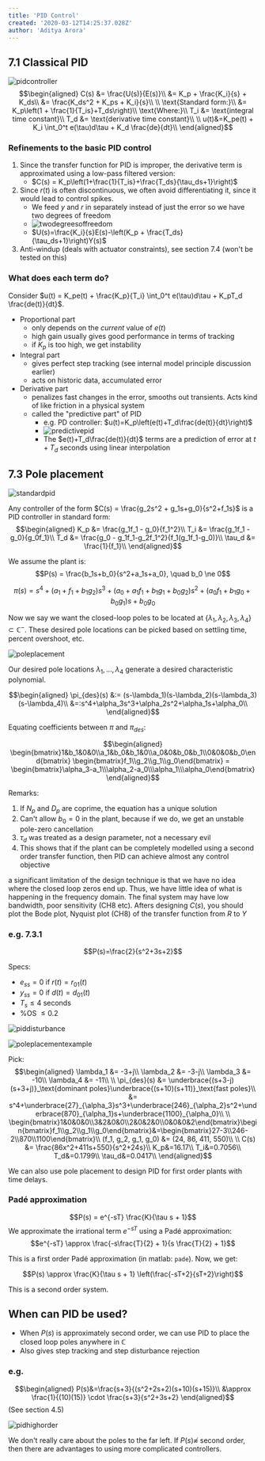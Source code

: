 ```yaml
---
title: 'PID Control'
created: '2020-03-12T14:25:37.028Z'
author: 'Aditya Arora'
---
```

## 7.1 Classical PID

![pidcontroller](../../attachments/pidcontroller.png)
$$\begin{aligned}
C(s) &= \frac{U(s)}{E(s)}\\
&= K_p + \frac{K_i}{s} + K_ds\\
&= \frac{K_ds^2 + K_ps + K_i}{s}\\
\\
\text{Standard form:}\\
&= K_p\left(1 + \frac{1}{T_is}+T_ds\right)\\
\text{Where:}\\
T_i &= \text{integral time constant}\\
T_d &= \text{derivative time constant}\\
\\
u(t)&=K_pe(t) + K_i \int_0^t e(\tau)d\tau + K_d \frac{de}{dt}\\
\end{aligned}$$

### Refinements to the basic PID control

1. Since the transfer function for PID is improper, the derivative term is approximated using a low-pass filtered version:
    - $C(s) = K_p\left(1+\frac{1}{T_is}+\frac{T_ds}{\tau_ds+1}\right)$
2. Since $r(t)$ is often discontinuous, we often avoid differentiating it, since it would lead to control spikes.
    - We feed $y$ and $r$ in separately instead of just the error so we have two degrees of freedom
    - ![twodegreesoffreedom](../../attachments/twodegreesoffreedom.png)
    - $U(s)=\frac{K_i}{s}E(s)-\left(K_p + \frac{T_ds}{\tau_ds+1}\right)Y(s)$
3. Anti-windup (deals with actuator constraints), see section 7.4 (won't be tested on this)

### What does each term do?
Consider $u(t) = K_pe(t) + \frac{K_p}{T_i} \int_0^t e(\tau)d\tau + K_pT_d \frac{de(t)}{dt}$.

- Proportional part
  - only depends on the *current* value of $e(t)$
  - high gain usually gives good performance in terms of tracking
  - if $K_p$ is too high, we get instability
- Integral part
  - gives perfect step tracking (see internal model principle discussion earlier)
  - acts on historic data, accumulated error
- Derivative part
  - penalizes fast changes in the error, smooths out transients. Acts kind of like friction in a physical system
  - called the "predictive part" of PID
    - e.g. PD controller: $u(t)=K_p\left(e(t)+T_d\frac{de(t)}{dt}\right)$
    - ![predictivepid](../../attachments/predictivepid.png)
    - The $e(t)+T_d\frac{de(t)}{dt}$ terms are a prediction of error at $t+T_d$ seconds using linear interpolation

## 7.3 Pole placement

![standardpid](../../attachments/standardpid.png)

Any controller of the form $C(s) = \frac{g_2s^2 + g_1s+g_0}{s^2+f_1s}$ is a PID controller in standard form:
$$\begin{aligned}
K_p &= \frac{g_1f_1 - g_0}{f_1^2}\\
T_i &= \frac{g_1f_1 - g_0}{g_0f_1}\\
T_d &= \frac{g_0 - g_1f_1-g_2f_1^2}{f_1(g_1f_1-g_0)}\\
\tau_d &= \frac{1}{f_1}\\
\end{aligned}$$

We assume the plant is:
$$P(s) = \frac{b_1s+b_0}{s^2+a_1s+a_0}, \quad b_0 \ne 0$$

$$\pi(s) = s^4 + (a_1+f_1+b_1g_2)s^3 + (a_0+a_1f_1+b_1g_1+b_0g_2)s^2 + (a_0f_1+b_1g_0+b_0g_1)s+b_0g_0$$

Now we say we want the closed-loop poles to be located at $\{\lambda_1, \lambda_2, \lambda_3, \lambda_4\} \subset \mathbb{C}^-$. These desired pole locations can be picked based on settling time, percent overshoot, etc.

![poleplacement](../../attachments/poleplacement.png)

Our desired pole locations $\lambda_1, ..., \lambda_4$ generate a desired characteristic polynomial.

$$\begin{aligned}
\pi_{des}(s) &:= (s-\lambda_1)(s-\lambda_2)(s-\lambda_3)(s-\lambda_4)\\
&=:s^4+\alpha_3s^3+\alpha_2s^2+\alpha_1s+\alpha_0\\
\end{aligned}$$

Equating coefficients between $\pi$ and $\pi_{des}$:

$$\begin{aligned}
\begin{bmatrix}1&b_1&0&0\\a_1&b_0&b_1&0\\a_0&0&b_0&b_1\\0&0&0&b_0\end{bmatrix}
\begin{bmatrix}f_1\\g_2\\g_1\\g_0\end{bmatrix} =
\begin{bmatrix}\alpha_3-a_1\\\alpha_2-a_0\\\alpha_1\\\alpha_0\end{bmatrix}
\end{aligned}$$

Remarks:

1. If $N_p$ and $D_p$ are coprime, the equation has a unique solution
2. Can't allow $b_0=0$ in the plant, because if we do, we get an unstable pole-zero cancellation
3. $\tau_d$ was treated as a design parameter, not a necessary evil
4. This shows that if the plant can be completely modelled using a second order transfer function, then PID can achieve almost any control objective

a significant limitation of the design technique is that we have no idea where the closed loop zeros end up. Thus, we have little idea of what is happening in the frequency domain. The final system may have low bandwidth, poor sensitivity (CH8 etc). Afters designing $C(s)$, you should plot the Bode plot, Nyquist plot (CH8) of the transfer function from $R$ to $Y$

### e.g. 7.3.1
$$P(s)=\frac{2}{s^2+3s+2}$$

Specs:

- $e_{ss}=0$ if $r(t)=r_01(t)$
- $y_{ss}=0$ if $d(t)=d_01(t)$
- $T_s \le 4$ seconds
- %OS $\le 0.2$

![piddisturbance](../../attachments/piddisturbance.png)

![poleplacementexample](../../attachments/poleplacementexample.png)

Pick:
$$\begin{aligned}
\lambda_1 &= -3+j\\
\lambda_2 &= -3-j\\
\lambda_3 &= -10\\
\lambda_4 &= -11\\
\\
\pi_{des}(s) &= \underbrace{(s+3-j)(s+3+j)}_\text{dominant poles}\underbrace{(s+10)(s+11)}_\text{fast poles}\\
&= s^4+\underbrace{27}_{\alpha_3}s^3+\underbrace{246}_{\alpha_2}s^2+\underbrace{870}_{\alpha_1}s+\underbrace{1100}_{\alpha_0}\\
\\
\begin{bmatrix}1&0&0&0\\3&2&0&0\\2&0&2&0\\0&0&0&2\end{bmatrix}\begin{bmatrix}f_1\\g_2\\g_1\\g_0\end{bmatrix}&=\begin{bmatrix}27-3\\246-2\\870\\1100\end{bmatrix}\\
(f_1, g_2, g_1, g_0) &= (24, 86, 411, 550)\\
\\
C(s) &= \frac{86x^2+411s+550}{s^2+24s}\\
K_p&=16.17\\
T_i&=0.7056\\
T_d&=0.1799\\
\tau_d&=0.0417\\
\end{aligned}$$

We can also use pole placement to design PID for first order plants with time delays.

### Padé approximation
$$P(s) = e^{-sT} \frac{K}{\tau s + 1}$$
We approximate the irrational term $e^{-sT}$ using a Padé approximation:
$$e^{-sT} \approx \frac{-s\frac{T}{2} + 1}{s \frac{T}{2} + 1}$$

This is a first order Padé approximation (in matlab: `pade`). Now, we get:

$$P(s) \approx \frac{K}{\tau s + 1} \left(\frac{-sT+2}{sT+2}\right)$$

This is a second order system.

## When can PID be used?

- When $P(s)$ is approximately second order, we can use PID to place the closed loop poles anywhere in $\mathbb{C}$
- Also gives step tracking and step disturbance rejection

### e.g.
$$\begin{aligned}
P(s)&=\frac{s+3}{(s^2+2s+2)(s+10)(s+15)}\\
&\approx \frac{1}{(10)(15)} \cdot \frac{s+3}{s^2+3s+2}
\end{aligned}$$
(See section 4.5)

![pidhighorder](../../attachments/pidhighorder.png)

We don't really care about the poles to the far left. If $P(s) \not\approx$ second order, then there are advantages to using more complicated controllers.
